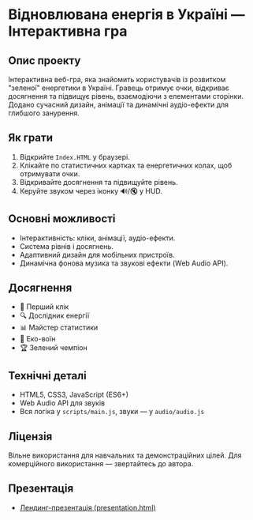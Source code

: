 # Відновлювана енергія в Україні — Інтерактивна гра

## Опис проекту
Інтерактивна веб-гра, яка знайомить користувачів із розвитком "зеленої" енергетики в Україні. Гравець отримує очки, відкриває досягнення та підвищує рівень, взаємодіючи з елементами сторінки. Додано сучасний дизайн, анімації та динамічні аудіо-ефекти для глибшого занурення.

## Як грати
1. Відкрийте `Index.HTML` у браузері.
2. Клікайте по статистичних картках та енергетичних колах, щоб отримувати очки.
3. Відкривайте досягнення та підвищуйте рівень.
4. Керуйте звуком через іконку 🔊/🔇 у HUD.

## Основні можливості
- Інтерактивність: кліки, анімації, аудіо-ефекти.
- Система рівнів і досягнень.
- Адаптивний дизайн для мобільних пристроїв.
- Динамічна фонова музика та звукові ефекти (Web Audio API).

## Досягнення
- 🚀 Перший клік
- 🔍 Дослідник енергії
- 📊 Майстер статистики
- 🌱 Еко-воїн
- 🏆 Зелений чемпіон

## Технічні деталі
- HTML5, CSS3, JavaScript (ES6+)
- Web Audio API для звуків
- Вся логіка у `scripts/main.js`, звуки — у `audio/audio.js`

## Ліцензія
Вільне використання для навчальних та демонстраційних цілей. Для комерційного використання — звертайтесь до автора.

## Презентація

- [Лендинг-презентація (presentation.html)](presentation.html)
